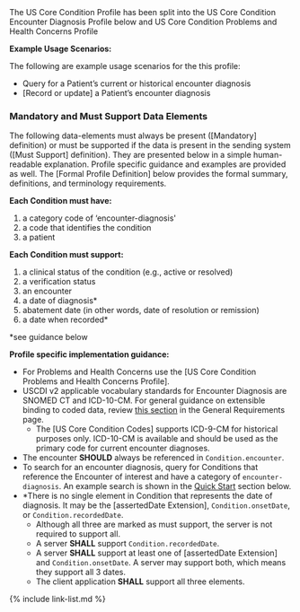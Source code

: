 <div class="new-content" markdown="1">The US Core Condition Profile has been split into the US Core Condition Encounter Diagnosis Profile below and US Core Condition Problems and Health Concerns Profile
</div><!-- new-content -->

**Example Usage Scenarios:**

The following are example usage scenarios for the this profile:

-   Query for a Patient’s current or historical encounter diagnosis
-   [Record or update] a Patient’s encounter diagnosis

### Mandatory and Must Support Data Elements

The following data-elements must always be present ([Mandatory] definition) or must be supported if the data is present in the sending system ([Must Support] definition). They are presented below in a simple human-readable explanation.  Profile specific guidance and examples are provided as well.  The [Formal Profile Definition] below provides the  formal summary, definitions, and  terminology requirements.  

**Each Condition must have:**

<!-- 1.  a status of the condition* -->
1.  a category code of ‘encounter-diagnosis'
1.  a code that identifies the condition
1.  a patient

**Each Condition must support:**

1.  <span class="bg-success" markdown="1">a clinical status of the condition (e.g., active or resolved)</span><!-- new-content -->
1.  a verification status
1.  an encounter
1.  a date of diagnosis*
1.  <span class="bg-success" markdown="1">abatement date (in other words, date of resolution or remission)</span><!-- new-content -->
1.  a date when recorded*

*see guidance below

**Profile specific implementation guidance:**

* For Problems and Health Concerns use the [US Core Condition Problems and Health Concerns Profile].
* USCDI v2 applicable vocabulary standards for Encounter Diagnosis are SNOMED CT and ICD-10-CM.  For general guidance on extensible binding to coded data, review [this section](general-requirements.html#extensible-binding-for-codeableconcept-datatype) in the General Requirements page.
  - The [US Core Condition Codes] supports ICD-9-CM for historical purposes only. ICD-10-CM is available and should be used as the primary code for current encounter diagnoses.
* The encounter **SHOULD** always be referenced in `Condition.encounter`.
* To search for an encounter diagnosis, query for Conditions that reference the Encounter of interest and have a category of `encounter-diagnosis`.  An example search is shown in the [Quick Start](#search) section below.
* \*There is no single element in Condition that represents the date of diagnosis. It may be the [assertedDate Extension], `Condition.onsetDate`, or `Condition.recordedDate`.
    * Although all three are marked as must support, the server is not required to support all.
	* A server **SHALL** support `Condition.recordedDate`.
    * A server **SHALL** support at least one of [assertedDate Extension] and `Condition.onsetDate`. A server may support both, which means they support all 3 dates.
    * The client application **SHALL** support all three elements.

{% include link-list.md %}
